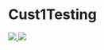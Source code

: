 # Cust1Testing
<a href="https://portal.azure.com/#create/Microsoft.Template/uri/https%3A%2F%2Fraw.githubusercontent.com%2Fboklyn%2FCust1Testing%2Fmaster%2Fdeploycloudservice.json" target="_blank">
    <img src="https://camo.githubusercontent.com/9285dd3998997a0835869065bb15e5d500475034/687474703a2f2f617a7572656465706c6f792e6e65742f6465706c6f79627574746f6e2e706e67" data-canonical-src="http://azuredeploy.net/deploybutton.png" style="max-width:100%;">
</a>
<a href="http://armviz.io/#/?load=https://portal.azure.com/#create/Microsoft.Template/uri/https%3A%2F%2Fraw.githubusercontent.com%2Fboklyn%2FCust1Testing%2Fmaster%2Fdeploycloudservice.json" target="_blank">
    <img src="http://armviz.io/visualizebutton.png"/>
</a>
